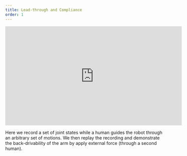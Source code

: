 ```yaml
---
title: Lead-through and Compliance
order: 1
---
```


<iframe width="560" height="315" src="https://www.youtube.com/embed/c3Q5DSd7ius?rel=0" frameborder="0" allow="autoplay; encrypted-media" allowfullscreen></iframe>

Here we record a set of joint states while a human guides the robot through an arbitrary set of motions. We then replay the recording and demonstrate the back-drivability of the arm by apply external force (through a second human).
